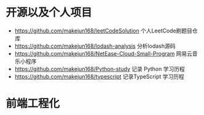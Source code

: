 # 开源以及个人项目
+ https://github.com/makejun168/leetCodeSolution 个人LeetCode刷题目仓库
+ https://github.com/makejun168/lodash-analysis 分析lodash源码
+ https://github.com/makejun168/NetEase-Cloud-Small-Program 网易云音乐小程序
+ https://github.com/makejun168/Python-study 记录 Python 学习历程
+ https://github.com/makejun168/typescript 记录TypeScript 学习历程

# 前端工程化


